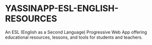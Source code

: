 # YASSINAPP-ESL-ENGLISH-RESOURCES
An ESL (English as a Second Language) Progressive Web App offering educational resources, lessons, and tools for students and teachers.
